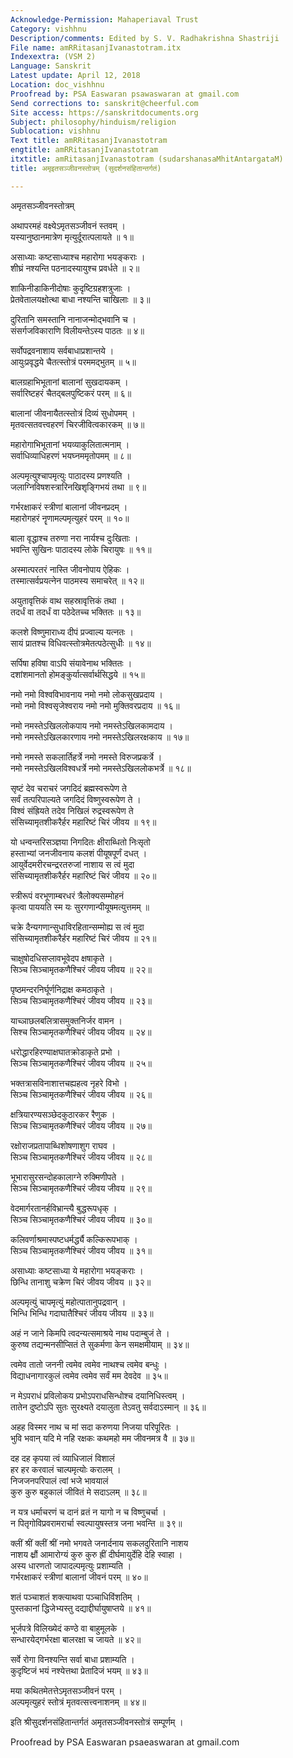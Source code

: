 ```yaml
---
Acknowledge-Permission: Mahaperiaval Trust
Category: vishhnu
Description/comments: Edited by S. V. Radhakrishna Shastriji
File name: amRRitasanjIvanastotram.itx
Indexextra: (VSM 2)
Language: Sanskrit
Latest update: April 12, 2018
Location: doc_vishhnu
Proofread by: PSA Easwaran psawaswaran at gmail.com
Send corrections to: sanskrit@cheerful.com
Site access: https://sanskritdocuments.org
Subject: philosophy/hinduism/religion
Sublocation: vishhnu
Text title: amRRitasanjIvanastotram
engtitle: amRRitasanjIvanastotram
itxtitle: amRitasanjIvanastotram (sudarshanasaMhitAntargataM)
title: अमृइतसञ्जीवनस्तोत्रम् (सुदर्शनसंहितान्तर्गतं)

---
```

  
 अमृतसञ्जीवनस्तोत्रम्   
  
अथापरमहं वक्ष्येऽमृतसञ्जीवनं स्तवम् ।  
यस्यानुष्ठानमात्रेण मृत्युर्दूरात्पलायते ॥ १॥  
  
असाध्याः कष्टसाध्याश्च महारोगा भयङ्कराः ।  
शीघ्रं नश्यन्ति पठनादस्यायुश्च प्रवर्धते ॥ २॥  
  
शाकिनीडाकिनीदोषाः कुदृष्टिग्रहशत्रुजाः ।  
प्रेतवेतालयक्षोत्था बाधा नश्यन्ति चाखिलाः ॥ ३॥  
  
दुरितानि समस्तानि नानाजन्मोद्भवानि च ।  
संसर्गजविकाराणि विलीयन्तेऽस्य पाठतः ॥ ४॥  
  
सर्वोपद्रवनाशाय सर्वबाधाप्रशान्तये ।  
आयुःप्रवृद्धये चैतत्स्तोत्रं परममद्भुतम् ॥ ५॥  
  
बालग्रहाभिभूतानां बालानां सुखदायकम् ।  
सर्वारिष्टहरं चैतद्बलपुष्टिकरं परम् ॥ ६॥  
  
बालानां जीवनायैतत्स्तोत्रं दिव्यं सुधोपमम् ।  
मृतवत्सतवत्त्वहरणं चिरजीवित्वकारकम् ॥ ७॥  
  
महारोगाभिभूतानां भयव्याकुलितात्मनाम् ।  
सर्वाधिव्याधिहरणं भयघ्नममृतोपमम् ॥ ८॥  
  
अल्पमृत्युश्चापमृत्युः पाठादस्य प्रणश्यति ।  
जलाग्निविषशस्त्रारिनखिशृङ्गिभयं तथा ॥ ९॥  
  
गर्भरक्षाकरं स्त्रीणां बालानां जीवनप्रदम् ।  
महारोगहरं नॄणामल्पमृत्युहरं परम् ॥ १०॥  
  
बाला वृद्धाश्च तरुणा नरा नार्यश्च दुःखिताः ।  
भवन्ति सुखिनः पाठादस्य लोके चिरायुषः ॥ ११॥  
  
अस्मात्परतरं नास्ति जीवनोपाय ऐहिकः ।  
तस्मात्सर्वप्रयत्नेन पाठमस्य समाचरेत् ॥ १२॥  
  
अयुतावृत्तिकं वाथ सहस्रावृत्तिकं तथा ।  
तदर्धं वा तदर्धं वा पठेदेतच्च भक्तितः ॥ १३॥  
  
कलशे विष्णुमाराध्य दीपं प्रज्वाल्य यत्नतः ।  
सायं प्रातश्च विधिवत्स्तोत्रमेतत्पठेत्सुधीः ॥ १४॥  
  
सर्पिषा हविषा वाऽपि संयावेनाथ भक्तितः ।  
दशांशमानतो होमङ्कुर्यात्सर्वार्थसिद्धये ॥ १५॥  
  
नमो नमो विश्वविभावनाय नमो नमो लोकसुखप्रदाय ।  
नमो नमो विश्वसृजेश्वराय नमो नमो मुक्तिवरप्रदाय ॥ १६॥  
  
नमो नमस्तेऽखिललोकपाय नमो नमस्तेऽखिलकामदाय ।  
नमो नमस्तेऽखिलकारणाय नमो नमस्तेऽखिलरक्षकाय ॥ १७॥  
  
नमो नमस्ते सकलार्तिहर्त्रे नमो नमस्ते विरुजप्रकर्त्रे ।  
नमो नमस्तेऽखिलविश्वधर्त्रे नमो नमस्तेऽखिललोकभर्त्रे ॥ १८॥  
  
सृष्टं देव चराचरं जगदिदं ब्रह्मस्वरूपेण ते  
सर्वं तत्परिपाल्यते जगदिदं विष्णुस्वरूपेण ते ।  
विश्वं संह्रियते तदेव निखिलं रुद्रस्वरूपेण ते  
संसिच्यामृतशीकरैर्हर महारिष्टं चिरं जीवय ॥ १९॥  
  
यो धन्वन्तरिसञ्ज्ञया निगदितः क्षीराब्धितो निःसृतो  
हस्ताभ्यां जनजीवनाय कलशं पीयूषपूर्णं दधत् ।  
आयुर्वेदमरीरचन्द्ररतरुजां नाशाय स त्वं मुदा  
संसिच्यामृतशीकरैर्हर महारिष्टं चिरं जीवय ॥ २०॥  
  
स्त्रीरूपं वरभूणाम्बरधरं त्रैलोक्यसम्मोहनं  
कृत्वा पाययति स्म यः सुरगणान्पीयूषमत्युत्तमम् ॥  
  
चक्रे दैन्यगणान्सुधाविरहितान्सम्मोह्य स त्वं मुदा  
संसिच्यामृतशीकरैर्हर महारिष्टं चिरं जीवय ॥ २१॥  
  
चाक्षुषोदधिसप्लावभूवेदप क्षषाकृते ।  
सिञ्च सिञ्चामृतकणैश्चिरं जीवय जीवय ॥ २२॥  
  
पृष्ठमन्दरनिर्घूर्णनिद्राक्ष कमठाकृते ।  
सिञ्च सिञ्चामृतकणैश्चिरं जीवय जीवय ॥ २३॥  
  
याच्ञाछलबलित्रासमुक्तनिर्जर वामन ।  
सिश्च सिञ्चामृतकणैश्चिरं जीवय जीवय ॥ २४॥  
  
धरोद्धारहिरण्याक्षघातक्रोडाकृते प्रभो ।  
सिञ्च सिञ्चामृतकणैश्चिरं जीवय जीवय ॥ २५॥  
  
भक्तत्रासविनाशात्तचह्यहत्व नृहरे विभो ।  
सिञ्च सिञ्चामृतकणैश्चिरं जीवय जीवय ॥ २६॥  
  
क्षत्रियारण्यसञ्छेदकुठारकर रैणुक ।  
सिञ्च सिञ्चामृतकणैश्चिरं जीवय जीवय ॥ २७॥  
  
रक्षोराजप्रतापाब्धिशोषणाशुग राघव ।  
सिञ्च सिञ्चामृतकणैश्चिरं जीवय जीवय ॥ २८॥  
  
भूभारासुरसन्दोहकालाग्ने रुक्मिणीपते ।  
सिञ्च सिञ्चामृतकणैश्चिरं जीवय जीवय ॥ २९॥  
  
वेदमार्गरतानर्हविभ्रान्त्यै बुद्धरूपधृक् ।  
सिञ्च सिञ्चामृतकणैश्चिरं जीवय जीवय ॥ ३०॥  
  
कलिवर्णाश्रमास्पष्टधर्मर्द्ध्यै कल्किरूपभाक् ।  
सिञ्च सिञ्चामृतकणैश्चिरं जीवय जीवय ॥ ३१॥  
  
असाध्याः कष्टसाध्या ये महारोगा भयङ्कराः ।  
छिन्धि तानाशु चक्रेण चिरं जीवय जीवय ॥ ३२॥  
  
अल्पमृत्युं चापमृत्युं महोत्पातानुपद्रवान् ।  
भिन्धि भिन्धि गदाघातैश्चिरं जीवय जीवय ॥ ३३॥  
  
अहं न जाने किमपि त्वदन्यत्समाश्रये नाथ पदाम्बुजं ते ।  
कुरुष्व तद्यन्मनसीप्सितं ते सुकर्मणा केन समक्षमीयाम् ॥ ३४॥  
  
त्वमेव तातो जननी त्वमेव त्वमेव नाथश्च त्वमेव बन्धुः ।  
विद्याधनागारकुलं त्वमेव त्वमेव सर्वं मम देवदेव ॥ ३५॥  
  
न मेऽपराधं प्रविलोकय प्रभोऽपराधसिन्धोश्च दयानिधिस्त्वम् ।  
तातेन दुष्टोऽपि सुतः सुरक्ष्यते दयालुता तेऽवतु सर्वदाऽस्मान् ॥ ३६॥  
  
अहह विस्मर नाथ च मां सदा करुणया निजया परिपूरितः ।  
भुवि भवान् यदि मे नहि रक्षकः कथमहो मम जीवनमत्र वै ॥ ३७॥  
  
दह दह कृपया त्वं व्याधिजालं विशालं  
हर हर करवालं चाल्पमृत्योः करालम् ।  
निजजनपरिपालं त्वां भजे भावयालं  
कुरु कुरु बहुकालं जीवितं मे सदाऽलम् ॥ ३८॥  
  
न यत्र धर्माचरणं च दानं व्रतं न यागो न च विष्णुचर्चा ।  
न पितृगोविप्रवरामरार्चा स्वल्पायुषस्तत्र जना भवन्ति ॥ ३९॥  
  
क्लीं श्रीं क्लीं श्रीं नमो भगवते जनार्दनाय सकलदुरितानि नाशय  
नाशय क्ष्रौं आमारोग्यं कुरु कुरु ह्रीं दीर्घमायुर्देहि देहि स्वाहा ।  
अस्य धारणतो जापादल्पमृत्युः प्रशाम्यति ।  
गर्भरक्षाकरं स्त्रीणां बालानां जीवनं परम् ॥ ४०॥  
  
शतं पञ्चाशतं शक्त्याथवा पञ्चाधिविंशतिम् ।  
पुस्तकानां द्धिजेभ्यस्तु दद्याद्दीर्घायुषाप्तये ॥ ४१॥  
  
भूर्जपत्रे विलिख्येदं कण्ठे वा बाहुमूलके ।  
सन्धारयेद्गर्भरक्षा बालरक्षा च जायते ॥ ४२॥  
  
सर्वे रोगा विनश्यन्ति सर्वा बाधा प्रशाम्यति ।  
कुदृष्टिजं भयं नश्येत्तथा प्रेतादिजं भयम् ॥ ४३॥  
  
मया कथितमेतत्तेऽमृतसञ्जीवनं परम् ।  
अल्पमृत्युहरं स्तोत्रं मृतवत्सत्त्वनाशनम् ॥ ४४॥  
  
इति श्रीसुदर्शनसंहितान्तर्गतं अमृतसञ्जीवनस्तोत्रं सम्पूर्णम् ।  
  
  
Proofread by PSA Easwaran psaeaswaran at gmail.com  
  
